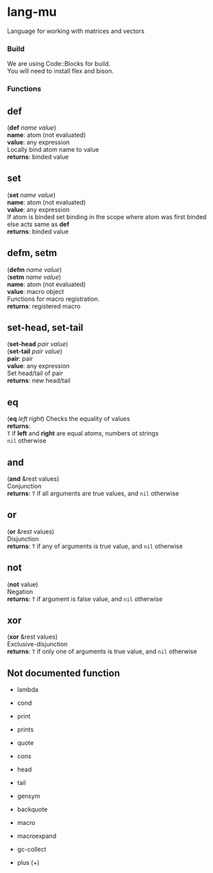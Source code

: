 # lang-mu
Language for working with matrices and vectors

### Build
We are using Code::Blocks for build.  
You will need to install flex and bison.  

### Functions

def
---
(**def** *name* *value*)  
**name**: atom (not evaluated)  
**value**: any expression  
Locally bind atom name to value  
**returns**: binded value  

set
---
(**set** *name* *value*)  
**name**: atom (not evaluated)  
**value**: any expression  
If atom is binded set binding in the scope where atom was first binded  
else acts same as **def**  
**returns**: binded value  

defm, setm
----------
(**defm** *name* *value*)  
(**setm** *name* *value*)  
**name**: atom (not evaluated)  
**value**: macro object  
Functions for macro registration.  
**returns**: registered macro  

set-head, set-tail
------------------
(**set-head** *pair* *value*)  
(**set-tail** *pair* *value*)  
**pair**: pair  
**value**: any expression  
Set head/tail of pair  
**returns**: new head/tail

eq
--
(**eq** *left* *right*)
Checks the equality of values  
**returns**:  
`T` if **left** and **right** are equal atoms, numbers ot strings  
`nil` otherwise

and
---
(**and** &rest values)  
Conjunction  
**returns**: `T` if all arguments are true values, and `nil` otherwise

or
---
(**or** &rest values)  
Disjunction  
**returns**: `T` if any of arguments is true value, and `nil` otherwise

not
---
(**not** value)  
Negation  
**returns**: `T` if argument is false value, and `nil` otherwise

xor
---
(**xor** &rest values)  
Exclusive-disjunction  
**returns**: `T` if only one of arguments is true value, and `nil` otherwise

Not documented function
-----------------------
* lambda
* cond
* print
* prints
* quote

* cons
* head
* tail

* gensym
* backquote
* macro
* macroexpand
* gc-collect

* plus (+)
